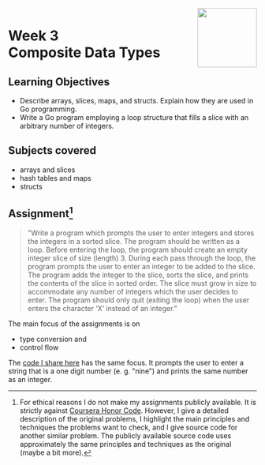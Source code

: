 <a href="../">
  <img src="/img/Getting%20Started%20with%20Go%20logo.avif" width="120" align="right">
</a>

# Week 3 <br> Composite Data Types

## Learning Objectives
- Describe arrays, slices, maps, and structs. Explain how they are used in Go programming.
- Write a Go program employing a loop structure that fills a slice with an arbitrary number of integers.

## Subjects covered
- arrays and slices
- hash tables and maps
- structs

## Assignment[^1]

>"Write a program which prompts the user to enter integers and stores the integers in a sorted slice. The program should be written as a loop. Before entering the loop, the program should create an empty integer slice of size (length) 3. During each pass through the loop, the program prompts the user to enter an integer to be added to the slice. The program adds the integer to the slice, sorts the slice, and prints the contents of the slice in sorted order. The slice must grow in size to accommodate any number of integers which the user decides to enter. The program should only quit (exiting the loop) when the user enters the character ‘X’ instead of an integer."

The main focus of the assignments is on 
- type conversion and
- control flow

The [code I share here](./week2.go) has the same focus. It prompts the user to enter a string that is a one digit number (e. g. "nine") and prints the same number as an integer.

[^1]: For ethical reasons I do not make my assignments publicly available. It is strictly against [Coursera Honor Code](https://www.coursera.support/s/article/209818863-Coursera-Honor-Code?language=en_US). However, I give a detailed description of the original problems, I highlight the main principles and techniques the problems want to check, and I give source code for another similar problem. The publicly available source code uses approximately the same principles and techniques as the original (maybe a bit more). 
